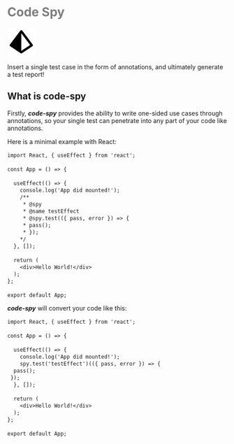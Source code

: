 # <h1 style="color: rgba(0,0,0,0.5)">Code Spy</h1>

![logo](./logo.png)

Insert a single test case in the form of annotations, and ultimately generate a test report!

## What is code-spy

Firstly, ***code-spy*** provides the ability to write one-sided use cases through annotations, so your single test can penetrate into any part of your code like annotations.

Here is a minimal example with React:

``` tsx
import React, { useEffect } from 'react';

const App = () => {

  useEffect(() => {
    console.log('App did mounted!');
    /**
     * @spy
     * @name testEffect
     * @spy.test(({ pass, error }) => {
     * pass();
     * });
    */
  }, []);

  return (
    <div>Hello World!</div>
  );
};

export default App;
```

***code-spy*** will convert your code like this:

``` tsx
import React, { useEffect } from 'react';

const App = () => {

  useEffect(() => {
    console.log('App did mounted!');
    spy.test('testEffect')(({ pass, error }) => {
  pass();
 });
  }, []);

  return (
    <div>Hello World!</div>
  );
};

export default App;
```
